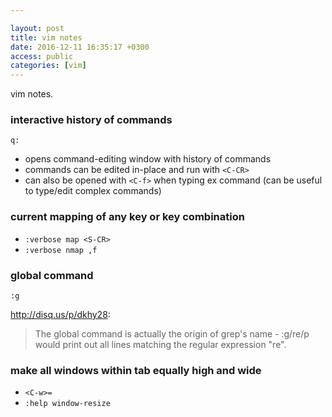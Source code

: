 ```yaml
---

layout: post
title: vim notes
date: 2016-12-11 16:35:17 +0300
access: public
categories: [vim]
---
```


vim notes.

<!-- more -->

### interactive history of commands

`q:`

- opens command-editing window with history of commands
- commands can be edited in-place and run with `<C-CR>`
- can also be opened with `<C-f>` when typing ex command
  (can be useful to type/edit complex commands)

### current mapping of any key or key combination

- `:verbose map <S-CR>`
- `:verbose nmap ,f`

### global command

`:g`

<http://disq.us/p/dkhy28>:

> The global command is actually the origin of grep's name - :g/re/p would
> print out all lines matching the regular expression "re".

### make all windows within tab equally high and wide

- `<C-w>=`
- `:help window-resize`
